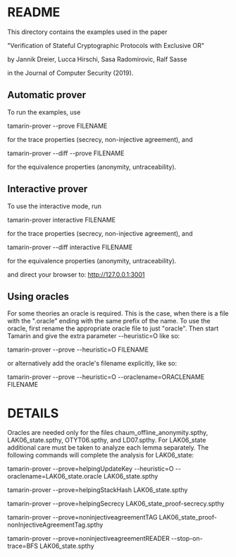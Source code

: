 README
======

This directory contains the examples used in the paper

"Verification of Stateful Cryptographic Protocols with Exclusive OR"

by Jannik Dreier, Lucca Hirschi, Sasa Radomirovic, Ralf Sasse

in the Journal of Computer Security (2019).

## Automatic prover
To run the examples, use

tamarin-prover --prove FILENAME

for the trace properties (secrecy, non-injective agreement), and

tamarin-prover --diff --prove FILENAME

for the equivalence properties (anonymity, untraceability).


## Interactive prover
To use the interactive mode, run

tamarin-prover interactive FILENAME

for the trace properties (secrecy, non-injective agreement), and

tamarin-prover --diff interactive FILENAME

for the equivalence properties (anonymity, untraceability).

and direct your browser to: http://127.0.0.1:3001


## Using oracles

For some theories an oracle is required. This is the case, when there is a file with the ".oracle" ending with the same prefix of the name. To use the oracle, first rename the appropriate oracle file to just "oracle". Then start Tamarin and give the extra parameter --heuristic=O like so:

tamarin-prover --prove --heuristic=O FILENAME

or alternatively add the oracle's filename explicitly, like so:

tamarin-prover --prove --heuristic=O --oraclename=ORACLENAME FILENAME


DETAILS
=======

Oracles are needed only for the files chaum_offline_anonymity.spthy,
LAK06_state.spthy, OTYT06.spthy, and LD07.spthy. For LAK06_state
additional care must be taken to analyze each lemma separately. The
following commands will complete the analysis for LAK06_state:

tamarin-prover --prove=helpingUpdateKey --heuristic=O --oraclename=LAK06_state.oracle LAK06_state.spthy

tamarin-prover --prove=helpingStackHash LAK06_state.spthy

tamarin-prover --prove=helpingSecrecy LAK06_state_proof-secrecy.spthy

tamarin-prover --prove=noninjectiveagreementTAG LAK06_state_proof-nonInjectiveAgreementTag.spthy

tamarin-prover --prove=noninjectiveagreementREADER --stop-on-trace=BFS LAK06_state.spthy

